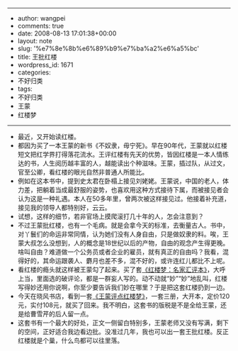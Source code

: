 - --
- author: wangpei
- comments: true
- date: 2008-08-13 17:01:38+00:00
- layout: note
- slug: '%e7%8e%8b%e6%89%b9%e7%ba%a2%e6%a5%bc'
- title: 王批红楼
- wordpress_id: 1671
- categories:
- 不好归类
- tags:
- 不好归类
- 王蒙
- 红楼梦
- --
- 最近，又开始读红楼。
- 都因为买了一本王蒙的新书《不奴隶，毋宁死》。早在90年代，王蒙就以红楼短文把红学界打得落花流水。王评红楼有先天的优势，皆因红楼是一本人情练达的书，人生阅历越丰富的人，越能读出个种滋味。王蒙，插过队，从过文，官至公卿，看红楼的眼光自然非普通人所能比。
- 例如在这本书中，提到史太君在卧榻上接见刘姥姥。王蒙说，中国的老人，体力差，把躺着当成最舒服的姿势，也喜欢用这种方式接待下属，而被接见者会认为这是一种礼遇。本人在50多年里，曾两次被这样接见过。他接着补充道，接见我的领导人都特别好，云云。
- 试想，这样的细节，若非官场上摸爬滚打几十年的人，怎会注意到？
- 不过王蒙批红楼，也有一个毛病。就是会拿今天的标准，去衡量古人。书中，对丫鬟们的命运非常同情，认为她们没有人身自由，只是做奴隶的料。唉，王蒙大叔怎么没想到，人的概念是18世纪以后的产物，自由的观念产生得更晚。啥叫自由？难道做一个公务员或者企业的雇员，就有真正的自由吗？我看，混得好的，其命运跟袭人、麝月也差不多，混不好的，或许连红儿都比不上呢。
- 看红楼的瘾头就这样被王蒙勾了起来。买了套[《红楼梦：名家汇评本》](http://product.dangdang.com/product.aspx?product_id=20260524)，大呼上当，里面选的破评论，都是一群妄人写的。动不动就“妙”“妙”地乱叫，红楼写得妙还用你说啊，你至少要告诉我们妙在哪里？于是把这套红楼扔到一边。
- 今天在晓风书店，看到一套[《王蒙评点红楼梦》](http://product.dangdang.com/product.aspx?product_id=9055364)，一套三册，大开本，定价120元，实付108元，就买了回来。我不明白，这套书的版税是不是全给王蒙，还是给曹雪芹的后人留一点。
- 这套书有一个最大的好处，正文一侧留白特别多，王蒙老师又没有写满，剩下的空间，正好适合我边看边批。没准过几年，我也可以出一套王批红楼。反正红楼就是个巢，什么鸟都可以往里落。
